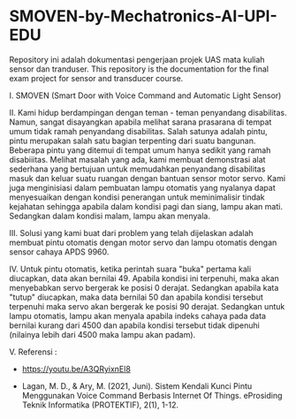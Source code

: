 # SMOVEN-by-Mechatronics-AI-UPI-EDU
Repository ini adalah dokumentasi pengerjaan projek UAS mata kuliah sensor dan tranduser.
This repository is the documentation for the final exam project for sensor and transducer course.

I. SMOVEN (Smart Door with Voice Command and Automatic Light Sensor)

II. Kami hidup berdampingan dengan teman - teman penyandang disabilitas. Namun, sangat disayangkan apabila melihat sarana prasarana di tempat umum tidak ramah penyandang disabilitas. Salah satunya adalah pintu, pintu merupakan salah satu bagian terpenting dari suatu bangunan. Beberapa pintu yang ditemui di tempat umum hanya sedikit yang ramah disabiiitas. Melihat masalah yang ada, kami membuat demonstrasi alat sederhana yang bertujuan untuk memudahkan penyandang disabilitas masuk dan keluar suatu ruangan dengan bantuan sensor motor servo. Kami juga menginisiasi dalam pembuatan lampu otomatis yang nyalanya dapat menyesuaikan dengan kondisi penerangan untuk meminimalisir tindak kejahatan sehingga apabila dalam kondisi pagi dan siang, lampu akan mati. Sedangkan dalam kondisi malam, lampu akan menyala.

III. Solusi yang kami buat dari problem yang telah dijelaskan adalah membuat pintu otomatis dengan motor servo dan lampu otomatis dengan sensor cahaya APDS 9960. 

IV. Untuk pintu otomatis, ketika perintah suara "buka" pertama kali diucapkan, data akan bernilai 49. Apabila kondisi ini terpenuhi, maka akan menyebabkan servo bergerak ke posisi 0 derajat. Sedangkan apabila kata "tutup" diucapkan, maka data bernilai 50 dan apabila kondisi tersebut terpenuhi maka servo akan bergerak ke posisi 90 derajat. Sedangkan untuk lampu otomatis, lampu akan menyala apabila indeks cahaya pada data bernilai kurang dari 4500 dan apabila kondisi tersebut tidak dipenuhi (nilainya lebih dari 4500 maka lampu akan padam).

V. Referensi :

- https://youtu.be/A3QRyixnEl8

- Lagan, M. D., & Ary, M. (2021, Juni). Sistem Kendali Kunci Pintu Menggunakan Voice Command Berbasis Internet Of Things. eProsiding Teknik Informatika (PROTEKTIF), 2(1), 1-12.
